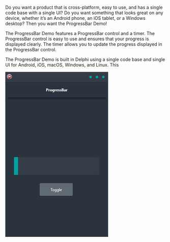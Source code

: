 Do you want a product that is cross-platform, easy to use, and has a single code base with a single UI? Do you want something that looks great on any device, whether it’s an Android phone, an iOS tablet, or a Windows desktop? Then you want the ProgressBar Demo!

The ProgressBar Demo features a ProgressBar control and a timer. The ProgressBar control is easy to use and ensures that your progress is displayed clearly. The timer allows you to update the progress displayed in the ProgressBar control.

The ProgressBar Demo is built in Delphi using a single code base and single UI for Android, iOS, macOS, Windows, and Linux. This

![screenshot](screenshot.gif)
